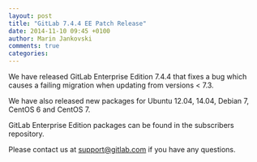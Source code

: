 ```yaml
---
layout: post
title: "GitLab 7.4.4 EE Patch Release"
date: 2014-11-10 09:45 +0100
author: Marin Jankovski
comments: true
categories:
---
```


We have released GitLab Enterprise Edition 7.4.4 that fixes a bug which causes a failing migration when updating from versions < 7.3.

We have also released new packages for Ubuntu 12.04, 14.04, Debian 7, CentOS 6 and CentOS 7.

GitLab Enterprise Edition packages can be found in the subscribers repository.

Please contact us at support@gitlab.com if you have any questions.
